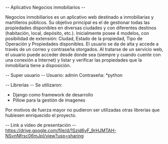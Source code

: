 -- Aplicativo Negocios inmobiliarios --

Negocios inmobiliarios es un aplicativo web destinado a inmobiliarias y martilleros públicos.
Su objetivo principal es el de gestionar todas las propiedades disponibles en diversas ciudades y 
con diferentes destinos (habitación, local, depósito, etc.).
Inicialmente posee 4 modelos, con posibilidad de extensión: Ciudad, Estado de la propiedad, Tipo de Operación
y Propiedades disponibles. El usuario se da de alta y accede a través de un correo y contraseña otorgados.
Al tratarse de un servicio web, el usuario puede acceder desde donde sea (siempre y cuando cuente
con una conexión a Internet) y listar y verificar las propiedades que la inmobiliaria tiene a disposición.

-- Super usuario --
Usuario: admin
Contraseña: *python

-- Librerías --
Se utilizaron:
 * Django como framework de desarrollo
 * Pillow para la gestión de imagenes

Por motivos de fuerza mayor no pudieron ser utilizadas otras librerías que hubiesen enriquecido el proyecto.

-- Link a video de presentación --
https://drive.google.com/file/d/1Szid6yF_9rHJMTAH-NSvnNfrsc06mJpI/view?usp=sharing
